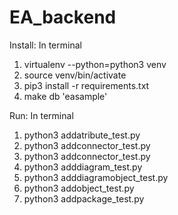 # EA_backend
Install:
  In terminal
  1. virtualenv --python=python3 venv
  2. source venv/bin/activate
  3. pip3 install -r requirements.txt
  4. make db 'easample'
  
Run:
  In terminal
  
  1. python3 addatribute_test.py 
  2. python3 addconnector_test.py
  3. python3 addconnector_test.py
  4. python3 adddiagram_test.py
  5. python3 adddiagramobject_test.py
  6. python3 addobject_test.py
  7. python3 addpackage_test.py
  
